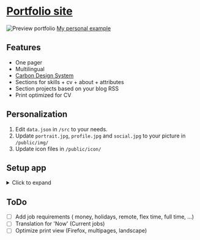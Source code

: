 # [Portfolio site](https://kdomaratius.de)

![Preview portfolio](./.github/preview.jpg)
[My personal example](https://kdomaratius.de)

## Features

- One pager
- Multilingual
- [Carbon Design System](https://www.carbondesignsystem.com/)
- Sections for skills + cv + about + attributes
- Section projects based on your blog RSS
- Print optimized for CV

## Personalization

1. Edit `data.json` in `/src` to your needs.
2. Update `portrait.jpg`, `profile.jpg` and `social.jpg` to your picture in `/public/img/`
3. Update icon files in `/public/icon/`

## Setup app

<details>
  <summary>Click to expand</summary>
  
  ### Get started

  Install the dependencies...

  ```bash
  cd svelte-app
  npm install
  ```

  ...then start [Rollup](https://rollupjs.org):

  ```bash
  npm run dev
   ```

  Navigate to [localhost:5000](http://localhost:5000). You should see your app running. Edit a component file in `src`, save it, and reload the page to see your changes.

  By default, the server will only respond to requests from localhost. To allow connections from other computers, edit the `sirv` commands in package.json to include the option `--host 0.0.0.0`.

  If you're using [Visual Studio Code](https://code.visualstudio.com/) we recommend installing the official extension [Svelte for VS Code](https://marketplace.visualstudio.com/items?itemName=svelte.svelte-vscode). If you are using other editors you may need to install a plugin in order to get syntax highlighting and intellisense.

  ### Building and running in production mode

  To create an optimized version of the app:

  ```bash
  npm run build
  ```

  You can run the newly built app with `npm run start`. This uses [sirv](https://github.com/lukeed/sirv), which is included in your package.json's `dependencies` so that the app will work when you deploy to platforms like [Heroku](https://heroku.com).

  ### Deploying to the web

  #### With [Vercel](https://vercel.com)

  Install `vercel` if you haven't already:

  ```bash
  npm install -g vercel
  ```

  Then, from within your project folder:

  ```bash
  cd public
  vercel deploy --name my-project
  ```

  #### With [surge](https://surge.sh/)

  Install `surge` if you haven't already:

  ```bash
  npm install -g surge
  ```

  Then, from within your project folder:

  ```bash
  npm run build
  surge public my-project.surge.sh
  ```
</details>

## ToDo

- [ ] Add job requirements ( money, holidays, remote, flex time, full time, ...)
- [ ] Translation for 'Now' (Current jobs)
- [ ] Optimize print view (Firefox, multipages, landscape)
